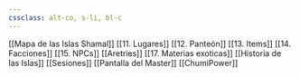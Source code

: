 ```yaml
---
cssclass: alt-co, s-li, bl-c	
---
```

[[Mapa de las Islas Shamal]]
[[11. Lugares]]
[[12. Panteón]]
[[13. Items]]
[[14. Facciones]]
[[15. NPCs]]
[[Aretries]]
[[17. Materias exoticas]]
[[Historia de las Islas]]
[[Sesiones]]
[[Pantalla del Master]]
[[ChumiPower]]